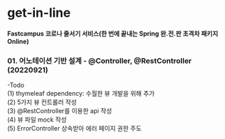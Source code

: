 # get-in-line
#### Fastcampus 코로나 줄서기 서비스(한 번에 끝내는 Spring 완.전.판 초격차 패키지 Online)   
  
### 01. 어노테이션 기반 설계 - @Controller, @RestController (20220921)    
  
-Todo  
(1) thymeleaf dependency: 수월한 뷰 개발을 위해 추가  
(2) 5가지 뷰 컨트롤러 작성  
(3) @RestController를 이용한 api 작성  
(4) 뷰 파일 mock 작성  
(5) ErrorController 상속받아 에러 페이지 권한 주도  

